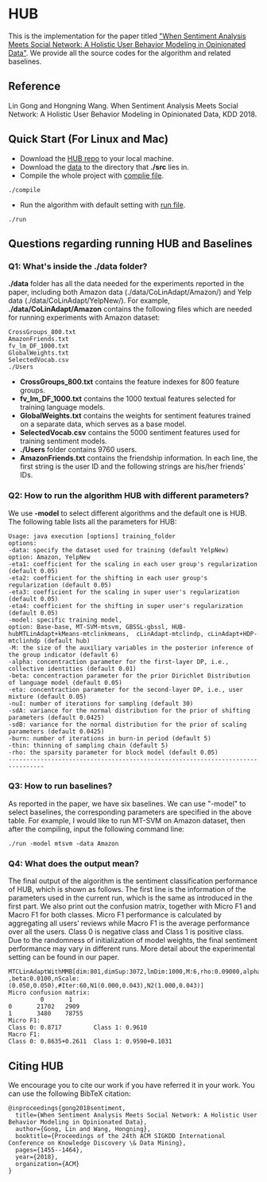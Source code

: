 # HUB
This is the implementation for the paper titled ["When Sentiment Analysis Meets Social Network: A Holistic User Behavior Modeling in Opinionated Data"](https://www.cs.virginia.edu/~lg5bt/files/kdd2018.pdf). We provide all the source codes for the algorithm and related baselines.

## Reference
Lin Gong and Hongning Wang. When Sentiment Analysis Meets Social Network: A Holistic User Behavior Modeling in Opinionated Data, KDD 2018.

## Quick Start (For Linux and Mac)
* Download the [HUB repo](https://github.com/Linda-sunshine/HUB.git) to your local machine.
* Download the [data]() to the directory that **./src** lies in.
* Compile the whole project with [complie file](https://github.com/Linda-sunshine/HUB/blob/master/compile).
```
./compile
```
* Run the algorithm with default setting with [run file](https://github.com/Linda-sunshine/HUB/blob/master/run).
```
./run
```
## Questions regarding running HUB and Baselines
### Q1: What's inside the ./data folder?
**./data** folder has all the data needed for the experiments reported in the paper, including both Amazon data (./data/CoLinAdapt/Amazon/) and Yelp data (./data/CoLinAdapt/YelpNew/). For example, **./data/CoLinAdapt/Amazon** contains the following files which are needed for running experiments with Amazon dataset:
```
CrossGroups_800.txt
AmazonFriends.txt
fv_lm_DF_1000.txt
GlobalWeights.txt
SelectedVocab.csv
./Users
```
* **CrossGroups_800.txt** contains the feature indexes for 800 feature groups.
* **fv_lm_DF_1000.txt** contains the 1000 textual features selected for training language models.
* **GlobalWeights.txt** contains the weights for sentiment features trained on a separate data, which serves as a base model.
* **SelectedVocab.csv** contains the 5000 sentiment features used for training sentiment models.
* **./Users** folder contains 9760 users.
* **AmazonFriends.txt** contains the friendship information. In each line, the first string is the user ID and the following strings are his/her friends' IDs.

### Q2: How to run the algorithm HUB with different parameters?
We use **-model** to select different algorithms and the default one is HUB.
The following table lists all the parameters for HUB:
```
Usage: java execution [options] training_folder
options:
-data: specify the dataset used for training (default YelpNew)
option: Amazon, YelpNew
-eta1: coefficient for the scaling in each user group's regularization (default 0.05)
-eta2: coefficient for the shifting in each user group's regularization (default 0.05)
-eta3: coefficient for the scaling in super user's regularization (default 0.05)
-eta4: coefficient for the shifting in super user's regularization (default 0.05)
-model: specific training model,
option: Base-base, MT-SVM-mtsvm, GBSSL-gbssl, HUB-hubMTLinAdapt+kMeans-mtclinkmeans,  cLinAdapt-mtclindp, cLinAdapt+HDP-mtclinhdp (default hub)
-M: the size of the auxiliary variables in the posterior inference of the group indicator (default 6)
-alpha: concentraction parameter for the first-layer DP, i.e., collective identities (default 0.01)
-beta: concentraction parameter for the prior Dirichlet Distribution of language model (default 0.05)
-eta: concentraction parameter for the second-layer DP, i.e., user mixture (default 0.05)
-nuI: number of iterations for sampling (default 30)
-sdA: variance for the normal distribution for the prior of shifting parameters (default 0.0425)
-sdB: variance for the normal distribution for the prior of scaling parameters (default 0.0425)
-burn: number of iterations in burn-in period (default 5)
-thin: thinning of sampling chain (default 5)
-rho: the sparsity parameter for block model (default 0.05)
--------------------------------------------------------------------------------
```

### Q3: How to run baselines?
As reported in the paper, we have six baselines. We can use "-model" to select baselines, the corresponding parameters are specified in the above table. For example, I would like to run MT-SVM on Amazon dataset, then after the compiling, input the following command line:
```
./run -model mtsvm -data Amazon
```

### Q4: What does the output mean?
The final output of the algorithm is the sentiment classification performance of HUB, which is shown as follows. The first line is the information of the parameters used in the current run, which is the same as introduced in the first part. We also print out the confusion matrix, together with Micro F1 and Macro F1 for both classes. Micro F1 performance is calculated by aggregating all users’ reviews while Macro F1 is the average performance over all the users. Class 0 is negative class and Class 1 is positive class. Due to the randomness of initialization of model weights, the final sentiment performance may vary in different runs. More detail about the experimental setting can be found in our paper.
```
MTCLinAdaptWithMMB[dim:801,dimSup:3072,lmDim:1000,M:6,rho:0.09000,alpha:0.0010,eta:0.0500     ,beta:0.0100,nScale:(0.050,0.050),#Iter:60,N1(0.000,0.043),N2(1.000,0.043)]
Micro confusion matrix:
         0       1
0       21702   2909
1       3480    78755
Micro F1:
Class 0: 0.8717         Class 1: 0.9610
Macro F1:
Class 0: 0.8635+0.2611  Class 1: 0.9590+0.1031
```
## Citing HUB
We encourage you to cite our work if you have referred it in your work. You can use the following BibTeX citation:
```
@inproceedings{gong2018sentiment,
  title={When Sentiment Analysis Meets Social Network: A Holistic User Behavior Modeling in Opinionated Data},
  author={Gong, Lin and Wang, Hongning},
  booktitle={Proceedings of the 24th ACM SIGKDD International Conference on Knowledge Discovery \& Data Mining},
  pages={1455--1464},
  year={2018},
  organization={ACM}
}
```
